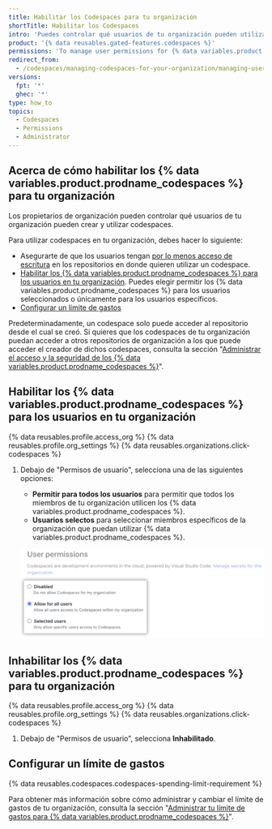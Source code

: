 ```yaml
---
title: Habilitar los Codespaces para tu organización
shortTitle: Habilitar los Codespaces
intro: 'Puedes controlar qué usuarios de tu organización pueden utilizar {% data variables.product.prodname_codespaces %}.'
product: '{% data reusables.gated-features.codespaces %}'
permissions: 'To manage user permissions for {% data variables.product.prodname_codespaces %} for an organization, you must be an organization owner.'
redirect_from:
  - /codespaces/managing-codespaces-for-your-organization/managing-user-permissions-for-your-organization
versions:
  fpt: '*'
  ghec: '*'
type: how_to
topics:
  - Codespaces
  - Permissions
  - Administrator
---
```



## Acerca de cómo habilitar los {% data variables.product.prodname_codespaces %} para tu organización

Los propietarios de organización pueden controlar qué usuarios de tu organización pueden crear y utilizar codespaces.

Para utilizar codespaces en tu organización, debes hacer lo siguiente:

- Asegurarte de que los usuarios tengan [por lo menos acceso de escritura](/organizations/managing-access-to-your-organizations-repositories/repository-permission-levels-for-an-organization) en los repositorios en donde quieren utilizar un codespace.
- [Habilitar los {% data variables.product.prodname_codespaces %} para los usuarios en tu organización](#configuring-which-users-in-your-organization-can-use-codespaces). Puedes elegir permitir los {% data variables.product.prodname_codespaces %} para los usuarios seleccionados o únicamente para los usuarios específicos.
- [Configurar un límite de gastos](/billing/managing-billing-for-github-codespaces/managing-spending-limits-for-codespaces)

Predeterminadamente, un codespace solo puede acceder al repositorio desde el cual se creó. Si quieres que los codespaces de tu organización puedan acceder a otros repositorios de organización a los que puede acceder el creador de dichos codespaces, consulta la sección "[Administrar el acceso y la seguridad de los {% data variables.product.prodname_codespaces %}](/codespaces/managing-codespaces-for-your-organization/managing-access-and-security-for-your-organizations-codespaces)".

## Habilitar los {% data variables.product.prodname_codespaces %} para los usuarios en tu organización

{% data reusables.profile.access_org %}
{% data reusables.profile.org_settings %}
{% data reusables.organizations.click-codespaces %}
1. Debajo de "Permisos de usuario", selecciona una de las siguientes opciones:

   * **Permitir para todos los usuarios** para permitir que todos los miembros de tu organización utilicen los {% data variables.product.prodname_codespaces %}.
   * **Usuarios selectos** para seleccionar miembros específicos de la organización que puedan utilizar {% data variables.product.prodname_codespaces %}.

   ![Botones radiales de "Permisos de usuario"](/assets/images/help/codespaces/organization-user-permission-settings.png)

## Inhabilitar los {% data variables.product.prodname_codespaces %} para tu organización

{% data reusables.profile.access_org %}
{% data reusables.profile.org_settings %}
{% data reusables.organizations.click-codespaces %}
1. Debajo de "Permisos de usuario", selecciona **Inhabilitado**.

## Configurar un límite de gastos

{% data reusables.codespaces.codespaces-spending-limit-requirement %}

Para obtener más información sobre cómo administrar y cambiar el límite de gastos de tu organización, consulta la sección "[Administrar tu límite de gastos para {% data variables.product.prodname_codespaces %}](/billing/managing-billing-for-github-codespaces/managing-spending-limits-for-codespaces)".

